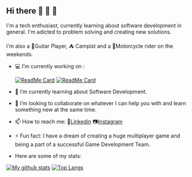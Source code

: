 ## Hi there :boy: :metal: :musical_note:

I'm a tech enthusiast, currently learning about software development in general.
I'm adicted to problem solving and creating new solutions.

I'm also a :guitar:Guitar Player,  :tent: Campist and a :rocket:Motorcycle rider on the weekends.

- :computer: I’m currently working on :

  [![ReadMe Card](https://github-readme-stats.vercel.app/api/pin?username=mikxingu&repo=Hmikxingu.github.io)](https://github.com/mikxingu/mikxingu.github.io)
  [![ReadMe Card](https://github-readme-stats.vercel.app/api/pin?username=mikxingu&repo=happy)](https://github.com/mikxingu/happy)


- :closed_book: I’m currently learning about Software Development.

- :open_hands: I’m looking to collaborate on whatever I can help you with and learn something new at the same time.

- 📫 How to reach me: :briefcase:[Linkedin](https://www.linkedin.com/in/michel-alves-almeida-leite-84976315a/)
                       :camera:[Instagram](https://www.instagram.com/mikeriderbr)


- ⚡ Fun fact: I have a dream of creating a huge multiplayer game and being a part of a successful Game Development Team.


- Here are some of my stats:
                       
[![My github stats](https://github-readme-stats.vercel.app/api?username=mikxingu&show_icons=true&theme=merko)](https://github.com/anuraghazra/github-readme-stats)               [![Top Langs](https://github-readme-stats.vercel.app/api/top-langs/?username=mikxingu&show_icons=true&theme=merko)](https://github.com/anuraghazra/github-readme-stats)       

